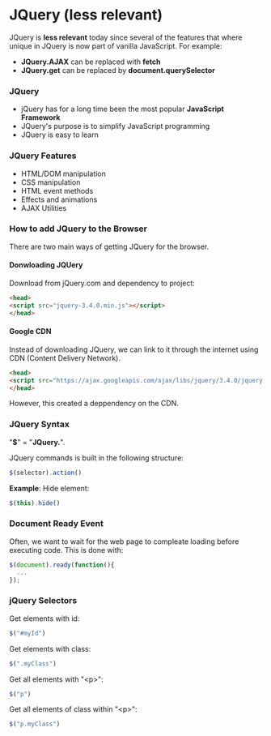 
# JQuery (less relevant)
JQuery is **less relevant** today since several of the features that where unique in JQuery is now part of vanilla JavaScript. For example:
* **JQuery.AJAX** can be replaced with **fetch**
* **JQuery.get** can be replaced by **document.querySelector**


### JQuery
* jQuery has for a long time been the most popular **JavaScript Framework**
* JQuery's purpose is to simplify JavaScript programming
* JQuery is easy to learn


### JQuery Features
* HTML/DOM manipulation
* CSS manipulation
* HTML event methods
* Effects and animations
* AJAX Utilities


### How to add JQuery to the Browser
There are two main ways of getting JQuery for the browser.

#### Donwloading JQUery
Download from jQuery.com and dependency to project:
```html
<head>
<script src="jquery-3.4.0.min.js"></script>
</head>
```

#### Google CDN
Instead of downloading JQuery, we can link to it through the internet using CDN (Content Delivery Network).

```html
<head>
<script src="https://ajax.googleapis.com/ajax/libs/jquery/3.4.0/jquery.min.js"></script>
</head>
```

However, this created a deppendency on the CDN.


### JQuery Syntax
"**$**" = "**JQuery.**".

JQuery commands is built in the following structure:

```javascript
$(selector).action()
```

**Example**:
Hide element:
```javascript
$(this).hide()
```


### Document Ready Event
Often, we want to wait for the web page to compleate loading before executing code. This is done with:
```javascript
$(document).ready(function(){
  ...
});
```


### jQuery Selectors
Get elements with id:
```javascript
$("#myId")
```

Get elements with class:
```javascript
$(".myClass")
```

Get all elements with "\<p>":
```javascript
$("p")
```

Get all elements of class within "\<p>":
```javascript
$("p.myClass")
```
